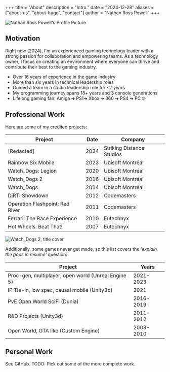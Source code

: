 +++
title = "About"
description = "Intro."
date = "2024-12-28"
aliases = ["about-us", "about-hugo", "contact"]
author = "Nathan Ross Powell"
+++

![Nathan Ross Powell's Profile Picture](/images/pfp.png)

## Motivation

Right now (2024), I'm an experienced gaming technology leader with a strong passion for collaboration and empowering teams. 
As a technology owner, I focus on creating an environment where everyone can thrive and contribute their best to the gaming industry.

* Over 16 years of experience in the game industry
* More than six years in technical leadership roles
* Guided a team in a studio leadership role for ~2 years
* My programming journey spans 18+ years and 3 console generations
* Lifelong gaming fan: Amiga ➜ PS1➜ Xbox ➜ 360 ➜ PS4 ➜ PC 🤓

## Professional Work

Here are some of my credited projects:

| Project                         | Date    | Company     |
|---------------------------------|---------|-------------|
| [Redacted]                      | 2024    | Striking Distance Studios|
| Rainbow Six Mobile              | 2023    | Ubisoft Montréal|
| Watch_Dogs: Legion              | 2020    | Ubisoft Montréal|
| Watch_Dogs 2                    | 2016    | Ubisoft Montréal|
| Watch_Dogs                      | 2014    | Ubisoft Montréal|
| DiRT: Showdown                  | 2012    | Codemasters |
| Operation Flashpoint: Red River | 2011    | Codemasters |
| Ferrari: The Race Experience    | 2010    | Eutechnyx   |
| Hot Wheels: Beat That!          | 2007    | Eutechnyx   |

![Watch_Dogs 2, title cover](/images/wd2.png)

Additionally, some games never get made, so this list covers the _'explain the gaps in resume'_ question:

| Project                         | Years     | 
|---------------------------------|-----------|
| Proc-gen, multiplayer, open world (Unreal Engine 5)| 2021-2023 | 
| IP Tie-in, low spec, causal mobile (Unity3d)| 2021      | 
| PvE Open World SciFi (Dunia) | 2016-2019 | 
| R&D Projects (Unity3d) | 2011-2012 | 
| Open World, GTA like (Custom Engine) | 2008-2010 | 

## Personal Work

See GitHub. TODO: Pick out some of the more complete work.